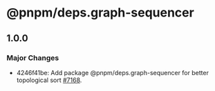 # @pnpm/deps.graph-sequencer

## 1.0.0

### Major Changes

- 4246f41be: Add package @pnpm/deps.graph-sequencer for better topological sort [#7168](https://github.com/pnpm/pnpm/pull/7168).

